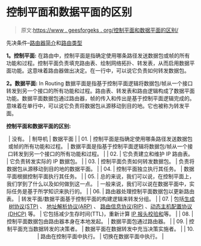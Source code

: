 # 控制平面和数据平面的区别

> 原文:[https://www . geesforgeks . org/控制平面和数据平面的区别/](https://www.geeksforgeeks.org/difference-between-control-plane-and-data-plane/)

先决条件–[路由器简介](https://www.geeksforgeeks.org/introduction-of-a-router/)和[路由类型](https://www.geeksforgeeks.org/types-of-routing/)

**1。控制平面:**
在路由中，控制平面是指确定使用哪条路径发送数据包或帧的所有功能和过程。控制平面负责填充路由表、绘制网络拓扑、转发表，从而启用数据平面功能。这意味着路由器做出决定。在一行中，可以说它负责如何转发数据包。

**2。数据平面:**
In Routing 数据平面是指基于控制平面逻辑将数据包/帧从一个接口转发到另一个接口的所有功能和过程。路由表、转发表和路由逻辑构成了数据平面功能。数据平面数据包通过路由器，帧的传入和传出是基于控制平面逻辑完成的。意味着在单行中，可以说它负责将数据包从源移动到目的地。它也被称为转发平面。

**控制平面和数据平面的区别:**

<center>

| 没有。 | 制导机 | 数据平面 |
| 01. | 控制平面是指确定使用哪条路径发送数据包或帧的所有功能和过程。 | 数据平面是指基于控制平面逻辑将数据包/帧从一个接口转发到另一个接口的所有功能和过程。 |
| 02. | 它负责建立和维护 IP 路由表。 | 它负责转发实际的 IP 数据包。 |
| 03. | 控制平面负责如何转发数据包。 | 负责将数据包从源移动到目的地的数据平面。 |
| 04. | 控制平面独立执行其任务。 | 数据平面根据控制平面执行其任务。 |
| 05. | 总的来说，我们可以说，在控制平面上，我们学到了什么以及如何做到这一点。 | 一般来说，我们可以说在数据平面中，实际任务是基于所学知识来执行的。 |
| 06. | 路由器处理控制平面数据包以更新路由表。 | 转发平面/数据平面基于控制平面的构建逻辑来转发分组。 |
| 07. | 包括[生成树协议(STP)](https://www.geeksforgeeks.org/types-of-spanning-tree-protocol-stp/) 、
[地址解析协议(ARP)](https://www.geeksforgeeks.org/how-address-resolution-protocol-arp-works/) 、
[路由信息协议(RIP)](https://www.geeksforgeeks.org/routing-information-protocol-rip/) 、[动态主机配置协议(DHCP)](https://www.geeksforgeeks.org/dynamic-host-configuration-protocol-dhcp/) 等。 | 它包括减少生存时间(TTL)，重新计算
[IP 报头校验和](https://www.geeksforgeeks.org/calculation-of-tcp-checksum/)等。 |
| 08. | 控制平面数据包由路由器本身在本地发起。 | 数据平面包通过路由器。 |
| 09. | 控制平面充当数据转发的决策者。 | 数据平面在数据转发中充当决策实施者。 |
| 10. | 路由在控制平面中执行。 | 切换在数据平面中执行。 |

</center>